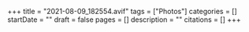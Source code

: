 +++
title = "2021-08-09_182554.avif"
tags = ["Photos"]
categories = []
startDate = ""
draft = false
pages = []
description = ""
citations = []
+++
